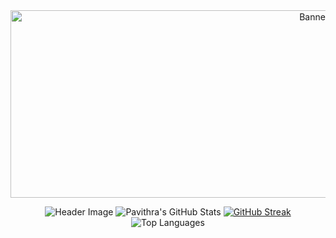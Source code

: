 <div align="center"> <img src="https://encrypted-tbn0.gstatic.com/images?q=tbn:ANd9GcRdZJcj2NckpZrq6Oess3sTtCDRS_ULn2NKQw&s" width="1000" height="300" alt="Banner Image" />

![Header Image](https://encrypted-tbn0.gstatic.com/images?q=tbn:ANd9GcRdZJcj2NckpZrq6Oess3sTtCDRS_ULn2NKQw&s)
![Pavithra's GitHub Stats](https://github-readme-stats.vercel.app/api?username=pavithra086&show_icons=true&theme=radical)
[![GitHub Streak](https://streak-stats.demolab.com/?user=pavithra086&theme=radical)](https://git.io/streak-stats)
![Top Languages](https://github-readme-stats.vercel.app/api/top-langs/?username=pavithra086&layout=compact&theme=radical)
</div>
